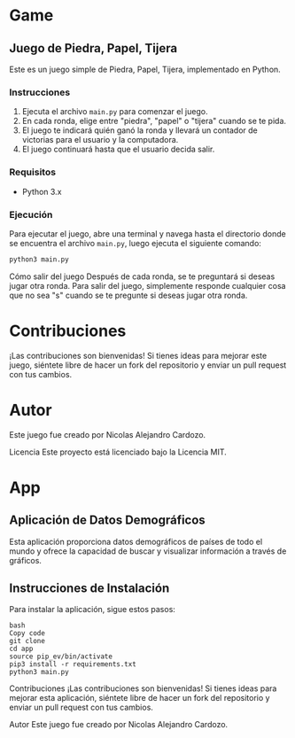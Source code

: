 # Game

## Juego de Piedra, Papel, Tijera

Este es un juego simple de Piedra, Papel, Tijera, implementado en Python.

### Instrucciones

1. Ejecuta el archivo `main.py` para comenzar el juego.
2. En cada ronda, elige entre "piedra", "papel" o "tijera" cuando se te pida.
3. El juego te indicará quién ganó la ronda y llevará un contador de victorias para el usuario y la computadora.
4. El juego continuará hasta que el usuario decida salir.

### Requisitos

- Python 3.x

### Ejecución

Para ejecutar el juego, abre una terminal y navega hasta el directorio donde se encuentra el archivo `main.py`, luego ejecuta el siguiente comando:

```bash
python3 main.py 
```

Cómo salir del juego
Después de cada ronda, se te preguntará si deseas jugar otra ronda. Para salir del juego, simplemente responde cualquier cosa que no sea "s" cuando se te pregunte si deseas jugar otra ronda.

# Contribuciones
¡Las contribuciones son bienvenidas! Si tienes ideas para mejorar este juego, siéntete libre de hacer un fork del repositorio y enviar un pull request con tus cambios.

# Autor
Este juego fue creado por Nicolas Alejandro Cardozo.

Licencia
Este proyecto está licenciado bajo la Licencia MIT.

# App

## Aplicación de Datos Demográficos
Esta aplicación proporciona datos demográficos de países de todo el mundo y ofrece la capacidad de buscar y visualizar información a través de gráficos.

## Instrucciones de Instalación
Para instalar la aplicación, sigue estos pasos:

```
bash
Copy code
git clone
cd app
source pip_ev/bin/activate
pip3 install -r requirements.txt
python3 main.py
```

Contribuciones
¡Las contribuciones son bienvenidas! Si tienes ideas para mejorar esta aplicación, siéntete libre de hacer un fork del repositorio y enviar un pull request con tus cambios.

Autor
Este juego fue creado por Nicolas Alejandro Cardozo.